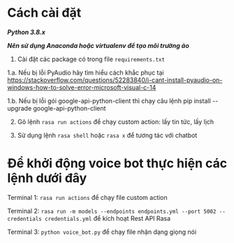 # Cách cài đặt

***Python 3.8.x***

***Nên sử dụng Anaconda hoặc virtualenv để tạo môi trường ảo***
1. Cài đặt các package có trong file `requirements.txt`

  1.a. Nếu bị lỗi PyAudio hãy tìm hiểu cách khắc phục tại https://stackoverflow.com/questions/52283840/i-cant-install-pyaudio-on-windows-how-to-solve-error-microsoft-visual-c-14 

  1.b. Nếu bị lỗi gói google-api-python-client thì chạy câu lệnh pip install --upgrade google-api-python-client

2. Gõ lệnh `rasa run actions` để chạy custom action: lấy tin tức, lấy lịch

3. Sử dụng lệnh `rasa shell` hoặc `rasa x` để tương tác với chatbot

# Để khởi động voice bot thực hiện các lệnh dưới đây

Terminal 1: `rasa run actions` để chạy file custom action

Terminal 2: `rasa run -m models --endpoints endpoints.yml --port 5002 --credentials credentials.yml` để kích hoạt Rest API Rasa

Terminal 3: `python voice_bot.py` để chạy file nhận dạng giọng nói
